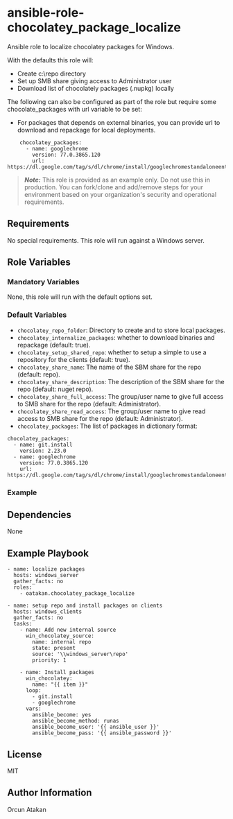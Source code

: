 # ansible-role-chocolatey_package_localize
Ansible role to localize chocolatey packages for Windows.

With the defaults this role will:

- Create c:\repo directory
- Set up SMB share giving access to Administrator user
- Download list of chocolately packages (.nupkg) locally

The following can also be configured as part of the role but require some
chocolate_packages with url variable to be set:

- For packages that depends on external binaries, you can provide url to download and repackage for local deployments.

```
    chocolatey_packages:
      - name: googlechrome
        version: 77.0.3865.120
        url: https://dl.google.com/tag/s/dl/chrome/install/googlechromestandaloneenterprise64.msi
```

> **_Note:_** This role is provided as an example only. Do not use this in production. You can fork/clone and add/remove steps for your environment based on your organization's security and operational requirements.


Requirements
------------

No special requirements. This role will run against a Windows server.

Role Variables
--------------

### Mandatory Variables

None, this role will run with the default options set.

### Default Variables
* `chocolatey_repo_folder`: Directory to create and to store local packages.
* `chocolatey_internalize_packages`: whether to download binaries and repackage (default: true).
* `chocolatey_setup_shared_repo`: whether to setup a simple to use a repository for the clients (default: true).
* `chocolatey_share_name`: The name of the SBM share for the repo (default: repo).
* `chocolatey_share_description`: The description of the SBM share for the repo (default: nuget repo).
* `chocolatey_share_full_access`: The group/user name to give full access to SMB share for the repo (default: Administrator).
* `chocolatey_share_read_access`: The group/user name to give read access to SMB share for the repo (default: Administrator).
* `chocolatey_packages`: The list of packages in dictionary format:

```
chocolatey_packages:
  - name: git.install
    version: 2.23.0
  - name: googlechrome
    version: 77.0.3865.120
    url: https://dl.google.com/tag/s/dl/chrome/install/googlechromestandaloneenterprise64.msi
```

### Example

Dependencies
------------

None

Example Playbook
----------------


```
- name: localize packages
  hosts: windows_server
  gather_facts: no
  roles:
    - oatakan.chocolatey_package_localize

- name: setup repo and install packages on clients
  hosts: windows_clients
  gather_facts: no
  tasks:
    - name: Add new internal source
      win_chocolatey_source:
        name: internal repo
        state: present
        source: '\\windows_server\repo'
        priority: 1
    
    - name: Install packages
      win_chocolatey:
        name: "{{ item }}"
      loop:
        - git.install
        - googlechrome
      vars:
        ansible_become: yes
        ansible_become_method: runas
        ansible_become_user: '{{ ansible_user }}'
        ansible_become_pass: '{{ ansible_password }}'
```

License
-------

MIT

Author Information
------------------

Orcun Atakan


